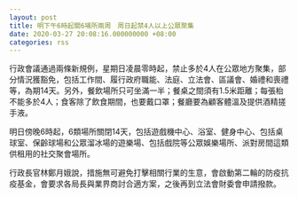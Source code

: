 ```yaml
---
layout: post
title: 明下午6時起關6場所兩周　周日起禁4人以上公眾聚集
date: 2020-03-27 20:08:16.000000000 +08:00
categories: rss
---
```


行政會議通過兩條新規例，星期日凌晨零時起，禁止多於4人在公眾地方聚集，部分情況獲豁免，包括工作間、履行政府職能、法庭、立法會、區議會、婚禮和喪禮等，為期14天。另外，餐飲場所只可坐滿一半；餐桌之間須有1.5米距離；每張枱不能多於4人；食客除了飲食期間，也要戴口罩；餐廳要為顧客體溫及提供酒精搓手液。

明日傍晚6時起，6類場所關閉14天，包括遊戲機中心、浴室、健身中心、包括桌球室、保齡球場和公眾溜冰場的遊樂場、包括戲院等公眾娛樂場所、派對房間這類供租用的社交聚會場所。

行政長官林鄭月娥說，措施無可避免打擊相關行業的生意，會啟動第二輪的防疫抗疫基金，會要求各局長與業界商討合適方案，之後再到立法會財委會申請撥款。
